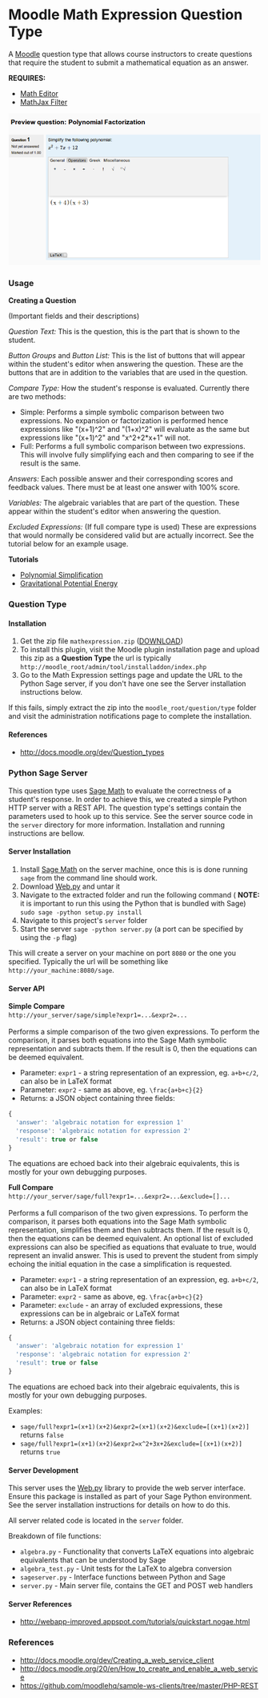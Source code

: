 # Moodle Math Expression Question Type

A [Moodle](http://www.moodle.org) question type that allows course instructors to create questions that
require the student to submit a mathematical equation as an answer.

**REQUIRES:**
* [Math Editor](https://github.com/oohoo/moodle-tinymce_matheditor)
* [MathJax Filter](https://github.com/oohoo/moodle-filter_mathjax)

![MathExpression](https://github.com/oohoo/moodle-qtype_mathexpression/blob/master/pix/studentview.png?raw=true
 "Math Expression")

### Usage

**Creating a Question**

(Important fields and their descriptions)

*Question Text:* This is the question, this is the part that is shown to the student.

*Button Groups* and *Button List:* This is the list of buttons that will appear within the student's
editor when answering the question. These are the buttons that are in addition to the variables that are used
in the question.

*Compare Type:* How the student's response is evaluated. Currently there are two methods:

- Simple: Performs a simple symbolic comparison between two expressions. No expansion or factorization is
performed hence expressions like "(x+1)^2" and "(1+x)^2" will evaluate as the same but expressions like "(x+1)^2"
and "x^2+2*x+1" will not.
- Full: Performs a full symbolic comparison between two expressions. This will involve fully simplifying each
and then comparing to see if the result is the same.

*Answers:* Each possible answer and their corresponding scores and feedback values. There must be at least one
answer with 100% score.

*Variables:* The algebraic variables that are part of the question. These appear within the student's editor
when answering the question.

*Excluded Expressions:* (If full compare type is used) These are expressions that would normally be considered
valid but are actually incorrect. See the tutorial below for an example usage.

**Tutorials**
- [Polynomial Simplification](https://github.com/oohoo/moodle-qtype_mathexpression/blob/master/Tutorials.md#tutorial-1-polynomial-simplification)
- [Gravitational Potential Energy](https://github.com/oohoo/moodle-qtype_mathexpression/blob/master/Tutorials.md#tutorial-2-polynomial-simplification)

### Question Type

#### Installation

1. Get the zip file `mathexpression.zip` ([DOWNLOAD](http://dl.bintray.com/raywainman/generic/mathexpression.zip?direct))
2. To install this plugin, visit the Moodle plugin installation page and upload this zip as a **Question Type**
   the url is typically `http://moodle_root/admin/tool/installaddon/index.php`
3. Go to the Math Expression settings page and update the URL to the Python Sage server, if you don't have one
   see the Server installation instructions below.

If this fails, simply extract the zip into the `moodle_root/question/type` folder and visit the administration
notifications page to complete the installation.

#### References

* http://docs.moodle.org/dev/Question_types

### Python Sage Server

This question type uses [Sage Math](http://www.sagemath.org/) to evaluate the correctness of a student's response.
In order to achieve this, we created a simple Python HTTP server with a REST API. The question type's settings
contain the parameters used to hook up to this service. See the server source code in the `server` directory
for more information. Installation and running instructions are bellow.

#### Server Installation

1. Install [Sage Math](http://www.sagemath.org/) on the server machine, once this is is done running `sage`
  from the command line should work.
2. Download [Web.py](http://webpy.org/) and untar it
3. Navigate to the extracted folder and run the following command ( **NOTE:** it is important to run this using the
  Python that is bundled with Sage) `sudo sage -python setup.py install`
4. Navigate to this project's `server` folder
5. Start the server `sage -python server.py` (a port can be specified by using the `-p` flag)

This will create a server on your machine on port `8080` or the one you specified. Typically the url will be
something like `http://your_machine:8080/sage`.

#### Server API

**Simple Compare**<br/>
`http://your_server/sage/simple?expr1=...&expr2=...`<br/><br/>
Performs a simple comparison of the two given expressions. To perform the comparison, it parses both equations
into the Sage Math symbolic representation and subtracts them. If the result is 0, then the equations can be
deemed equivalent.<br/>
* Parameter: `expr1` - a string representation of an expression, eg. `a+b+c/2`, can also be in LaTeX format
* Parameter: `expr2` - same as above, eg. `\frac{a+b+c}{2}`
* Returns: a JSON object containing three fields:

```javascript
{
  'answer': 'algebraic notation for expression 1'
  'response': 'algebraic notation for expression 2'
  'result': true or false
}
```
The equations are echoed back into their algebraic equivalents, this is mostly for your own debugging purposes.

**Full Compare**<br/>
`http://your_server/sage/full?expr1=...&expr2=...&exclude=[]...`<br/><br/>
Performs a full comparison of the two given expressions. To perform the comparison, it parses both equations
into the Sage Math symbolic representation, simplifies them and then subtracts them. If the result is 0, then
the equations can be deemed equivalent. An optional list of excluded expressions can also be specified
as equations that evaluate to true, would represent an invalid answer. This is used to prevent the student
from simply echoing the initial equation in the case a simplification is requested.<br/>
* Parameter: `expr1` - a string representation of an expression, eg. `a+b+c/2`, can also be in LaTeX format
* Parameter: `expr2` - same as above, eg. `\frac{a+b+c}{2}`
* Parameter: `exclude` - an array of excluded expressions, these expressions can be in algebraic or LaTeX format
* Returns: a JSON object containing three fields:

```javascript
{
  'answer': 'algebraic notation for expression 1'
  'response': 'algebraic notation for expression 2'
  'result': true or false
}
```
The equations are echoed back into their algebraic equivalents, this is mostly for your own debugging purposes.

Examples:<br/>
* `sage/full?expr1=(x+1)(x+2)&expr2=(x+1)(x+2)&exclude=[(x+1)(x+2)]` returns `false`
* `sage/full?expr1=(x+1)(x+2)&expr2=x^2+3x+2&exclude=[(x+1)(x+2)]` returns `true`

#### Server Development

This server uses the [Web.py](http://webpy.org/) library to provide the web server interface. Ensure
this package is installed as part of your Sage Python environment. See the server installation instructions
for details on how to do this.

All server related code is located in the `server` folder.

Breakdown of file functions:
* `algebra.py` - Functionality that converts LaTeX equations into algebraic equivalents that can be understood
  by Sage
* `algebra_test.py` - Unit tests for the LaTeX to algebra conversion
* `sageserver.py` - Interface functions between Python and Sage
* `server.py` - Main server file, contains the GET and POST web handlers

#### Server References

* http://webapp-improved.appspot.com/tutorials/quickstart.nogae.html

### References

* http://docs.moodle.org/dev/Creating_a_web_service_client
* http://docs.moodle.org/20/en/How_to_create_and_enable_a_web_service
* https://github.com/moodlehq/sample-ws-clients/tree/master/PHP-REST

